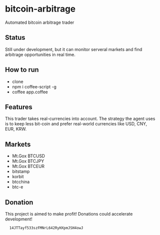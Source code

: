 bitcoin-arbitrage
=================

Automated bitcoin arbitrage trader

Status
------

Still under development, but it can monitor serveral markets and find arbitrage opportunities in real time.

How to run
----------

* clone
* npm i coffee-script -g
* coffee app.coffee

Features
--------

This trader takes real-currencies into account. The strategy the agent uses is to keep less bit-coin and prefer real-world currencies like USD, CNY, EUR, KRW. 

Markets
-------

* Mt.Gox BTCUSD
* Mt.Gox BTCJPY
* Mt.Gox BTCEUR
* bitstamp
* korbit
* btcchina
* btc-e


Donation
--------

This project is aimed to make profit! Donations could accelerate development! 

```
  14JTTayf533szFMNrL642RyHXpmJSH4owJ
```
